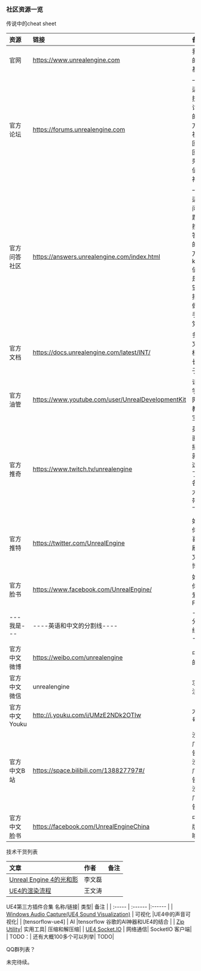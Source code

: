 ### 社区资源一览

传说中的cheat sheet

| 资源 | 链接 | 备注 | 
| :----- | :- | :- | 
| 官网| https://www.unrealengine.com |我们的主基地|
| 官方论坛| https://forums.unrealengine.com | 一个适合技术讨论的地方，祝你回帖回到荣誉值超神|
| 官方问答社区| https://answers.unrealengine.com/index.html | 一个适合问问题和搜刮答案的地方，karma值就是声望，拒绝做伸手党！ |
| 官方文档|https://docs.unrealengine.com/latest/INT/ | 多啃文档，长个子|
| 官方油管|https://www.youtube.com/user/UnrealDevelopmentKit | 请科学上网，教学宝库 |
| 官方推奇|https://www.twitch.tv/unrealengine|英文直播，就是这里了，各路大神带你飞|
| 官方推特|https://twitter.com/UnrealEngine| 如果你也喜欢刷英文微博|
| 官方脸书|https://www.facebook.com/UnrealEngine/ | 如果你也爱上FB|
| ---我是---|----英语和中文的分割线----|----分割线----|
| 官方中文微博| https://weibo.com/unrealengine | 中文的|
| 官方中文微信| unrealengine | 求关注 |
| 官方中文Youku  | http://i.youku.com/i/UMzE2NDk2OTIw | 大鱼号 |
| 官方中文B站| https://space.bilibili.com/138827797#/ | 没有广告，没有广告，没有广告！|
| 官方中文脸书| https://facebook.com/UnrealEngineChina | 中文版的哟 |


技术干货列表

| 文章 | 作者 | 备注 | 
| :----- | :------ | :- |
| [Unreal Engine 4的光和影](https://www.unrealengine.com/zh-CN/blog/chn-unreal-engine-4-light-and-shadow)| 李文磊| | 
| [UE4的渲染流程](https://segmentfault.com/a/1190000012737548)| 王文涛 || 


UE4第三方插件合集 
名称/链接| 类型| 备注 | 
| :----- | :------ |:------ |
| [Windows Audio Capture(UE4 Sound Visualization)](https://github.com/kwstasg/WAC) | 可视化 |UE4中的声音可视化|
| [tensorflow-ue4] | AI |tensorflow 谷歌的AI神器和UE4的结合 |
| [Zip Utility](https://github.com/getnamo/ZipUtility-ue4)| 实用工具| 压缩和解压缩|
| [UE4 Socket.IO](https://github.com/getnamo/socketio-client-ue4) | 网络通信| SocketIO 客户端|
| TODO：| 还有大概100多个可以列举| TODO|




QQ群列表？
 

未完待续。




